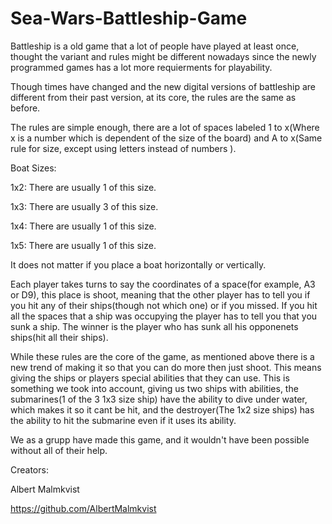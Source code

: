 # Sea-Wars-Battleship-Game

Battleship is a old game that a lot of people have played at least once, thought the variant and rules might be different nowadays since the newly programmed games has a lot more requierments for playability.

Though times have changed and the new digital versions of battleship are different from their past version, at its core, the rules are the same as before.

The rules are simple enough, there are a lot of spaces labeled 1 to x(Where x is a number which is dependent of the size of the board) and A to x(Same rule for size, except using letters instead of numbers ).

Boat Sizes:

1x2: There are usually 1 of this size.

1x3: There are usually 3 of this size.

1x4: There are usually 1 of this size.

1x5: There are usually 1 of this size.

It does not matter if you place a boat horizontally or vertically.

Each player takes turns to say the coordinates of a space(for example, A3 or D9), this place is shoot, meaning that the other player has to tell you if you hit any of their ships(though not which one) or if you missed. If you hit all the spaces that a ship was occupying the player has to tell you that you sunk a ship. The winner is the player who has sunk all his opponenets ships(hit all their ships).


While these rules are the core of the game, as mentioned above there is a new trend of making it so that you can do more then just shoot. This means giving the ships or players special abilities that they can use. This is something we took into account, giving us two ships with abilities, the submarines(1 of the 3 1x3 size ship) have the ability to dive under water, which makes it so it cant be hit, and the destroyer(The 1x2 size ships) has the ability to hit the submarine even if it uses its ability.

We as a grupp have made this game, and it wouldn't have been possible without all of their help.

Creators:

Albert Malmkvist

https://github.com/AlbertMalmkvist  